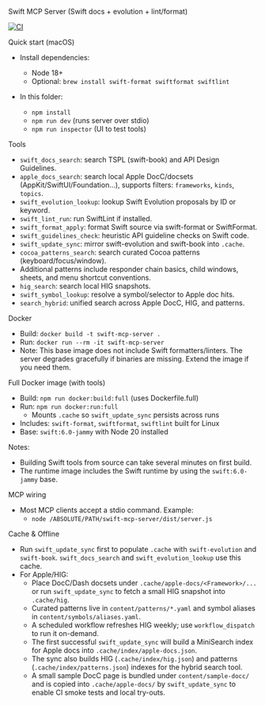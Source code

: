 Swift MCP Server (Swift docs + evolution + lint/format)

[![CI](https://github.com/gzaal/swift-mcp-server/actions/workflows/ci.yml/badge.svg?branch=main)](https://github.com/gzaal/swift-mcp-server/actions/workflows/ci.yml)

Quick start (macOS)

- Install dependencies:
  - Node 18+
  - Optional: `brew install swift-format swiftformat swiftlint`

- In this folder:
  - `npm install`
  - `npm run dev` (runs server over stdio)
  - `npm run inspector` (UI to test tools)

Tools

- `swift_docs_search`: search TSPL (swift-book) and API Design Guidelines.
- `apple_docs_search`: search local Apple DocC/docsets (AppKit/SwiftUI/Foundation...), supports filters: `frameworks`, `kinds`, `topics`.
- `swift_evolution_lookup`: lookup Swift Evolution proposals by ID or keyword.
- `swift_lint_run`: run SwiftLint if installed.
- `swift_format_apply`: format Swift source via swift-format or SwiftFormat.
- `swift_guidelines_check`: heuristic API guideline checks on Swift code.
- `swift_update_sync`: mirror swift-evolution and swift-book into `.cache`.
- `cocoa_patterns_search`: search curated Cocoa patterns (keyboard/focus/window).
- Additional patterns include responder chain basics, child windows, sheets, and menu shortcut conventions.
- `hig_search`: search local HIG snapshots.
- `swift_symbol_lookup`: resolve a symbol/selector to Apple doc hits.
- `search_hybrid`: unified search across Apple DocC, HIG, and patterns.

Docker

- Build: `docker build -t swift-mcp-server .`
- Run: `docker run --rm -it swift-mcp-server`
- Note: This base image does not include Swift formatters/linters. The server
  degrades gracefully if binaries are missing. Extend the image if you need them.

Full Docker image (with tools)

- Build: `npm run docker:build:full` (uses Dockerfile.full)
- Run: `npm run docker:run:full`
  - Mounts `.cache` so `swift_update_sync` persists across runs
- Includes: `swift-format`, `swiftformat`, `swiftlint` built for Linux
- Base: `swift:6.0-jammy` with Node 20 installed

Notes:
- Building Swift tools from source can take several minutes on first build.
- The runtime image includes the Swift runtime by using the `swift:6.0-jammy` base.

MCP wiring

- Most MCP clients accept a stdio command. Example:
  - `node /ABSOLUTE/PATH/swift-mcp-server/dist/server.js`

Cache & Offline

- Run `swift_update_sync` first to populate `.cache` with `swift-evolution` and
  `swift-book`. `swift_docs_search` and `swift_evolution_lookup` use this cache.
- For Apple/HIG:
  - Place DocC/Dash docsets under `.cache/apple-docs/<Framework>/...` or run `swift_update_sync` to fetch a small HIG snapshot into `.cache/hig`.
  - Curated patterns live in `content/patterns/*.yaml` and symbol aliases in `content/symbols/aliases.yaml`.
  - A scheduled workflow refreshes HIG weekly; use `workflow_dispatch` to run it on-demand.
  - The first successful `swift_update_sync` will build a MiniSearch index for Apple docs into `.cache/index/apple-docs.json`.
  - The sync also builds HIG (`.cache/index/hig.json`) and patterns (`.cache/index/patterns.json`) indexes for the hybrid search tool.
  - A small sample DocC page is bundled under `content/sample-docc/` and is copied into `.cache/apple-docs/` by `swift_update_sync` to enable CI smoke tests and local try-outs.
